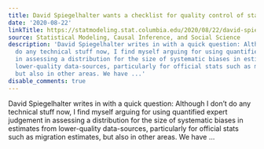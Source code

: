 ```yaml
---
title: David Spiegelhalter wants a checklist for quality control of statistical models?
date: '2020-08-22'
linkTitle: https://statmodeling.stat.columbia.edu/2020/08/22/david-spiegelhalter-wants-a-checklist-for-quality-control-of-statistical-models/
source: Statistical Modeling, Causal Inference, and Social Science
description: 'David Spiegelhalter writes in with a quick question: Although I don&#8217;t
  do any technical stuff now, I find myself arguing for using quantified expert judgement
  in assessing a distribution for the size of systematic biases in estimates from
  lower-quality data-sources, particularly for official stats such as migration estimates,
  but also in other areas. We have ...'
disable_comments: true
---
```

David Spiegelhalter writes in with a quick question: Although I don&#8217;t do any technical stuff now, I find myself arguing for using quantified expert judgement in assessing a distribution for the size of systematic biases in estimates from lower-quality data-sources, particularly for official stats such as migration estimates, but also in other areas. We have ...